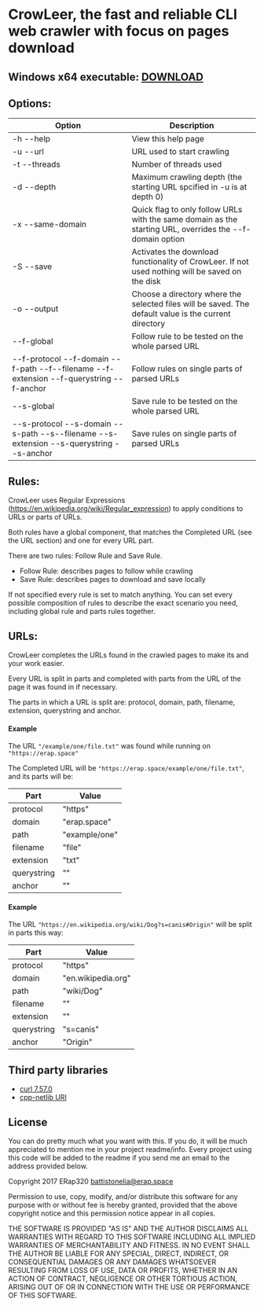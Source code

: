 # CrowLeer, the fast and reliable CLI web crawler with focus on pages download

## Windows x64 executable: [DOWNLOAD](http://erapspace.altervista.org/downloads/CrowLeer.rar)

## Options:

| Option                                                                                  | Description                                                                                              |
|-----------------------------------------------------------------------------------------|----------------------------------------------------------------------------------------------------------|
| -h --help                                                                               | View this help page                                                                                      |
| -u --url                                                                                | URL used to start crawling                                                                               |
| -t --threads                                                                            | Number of threads used                                                                                   |
| -d --depth                                                                              | Maximum crawling depth (the starting URL spcified in -u is at depth 0)                                   |
| -x --same-domain                                                                        | Quick flag to only follow URLs with the same domain as the starting URL, overrides the --f-domain option |
| -S --save                                                                               | Activates the download functionality of CrowLeer. If not used nothing will be saved on the disk          |
| -o --output                                                                             | Choose a directory where the selected files will be saved. The default value is the current directory    |
| --f-global                                                                              | Follow rule to be tested on the whole parsed URL                                                         |
| --f-protocol --f-domain --f-path --f--filename --f-extension --f-querystring --f-anchor | Follow rules on single parts of parsed URLs                                                              |
| --s-global                                                                              | Save rule to be tested on the whole parsed URL                                                           |
| --s-protocol --s-domain --s-path --s--filename --s-extension --s-querystring --s-anchor | Save rules on single parts of parsed URLs                                                                |

## Rules:

CrowLeer uses Regular Expressions (https://en.wikipedia.org/wiki/Regular_expression) to apply conditions to URLs or parts of URLs.

Both rules have a global component, that matches the Completed URL (see the URL section) and one for every URL part.

There are two rules: Follow Rule and Save Rule.

* Follow Rule: describes pages to follow while crawling
* Save Rule: describes pages to download and save locally

If not specified every rule is set to match anything. You can set every possible composition of rules to describe the exact scenario you need, including global rule and parts rules together.

## URLs:

CrowLeer completes the URLs found in the crawled pages to make its and your work easier.

Every URL is split in parts and completed with parts from the URL of the page it was found in if necessary.

The parts in which a URL is split are: protocol, domain, path, filename, extension, querystring and anchor.

#### Example

The URL ```"/example/one/file.txt"``` was found while running on ```"https://erap.space"```

The Completed URL will be ```"https://erap.space/example/one/file.txt"```, and its parts will be:

| Part        | Value         |
|-------------|---------------|
| protocol    | "https"       |
| domain      | "erap.space"  |
| path        | "example/one" |
| filename    | "file"        |
| extension   | "txt"         |
| querystring | ""            |
| anchor      | ""            |

#### Example

The URL ```"https://en.wikipedia.org/wiki/Dog?s=canis#Origin"``` will be split in parts this way:

| Part        | Value              |
|-------------|--------------------|
| protocol    | "https"            |
| domain      | "en.wikipedia.org" |
| path        | "wiki/Dog"         |
| filename    | ""                 |
| extension   | ""                 |
| querystring | "s=canis"          |
| anchor      | "Origin"           |

## Third party libraries

* [curl 7.57.0](https://curl.haxx.se/)
* [cpp-netlib URI](https://github.com/cpp-netlib/uri)

## License

You can do pretty much what you want with this. If you do, it will be much appreciated to mention me in your project readme/info. Every project using this code will be added to the readme if you send me an email to the address provided below.

Copyright 2017 ERap320 battistonelia@erap.space

Permission to use, copy, modify, and/or distribute this software for any purpose with or without fee is hereby granted, provided that the above copyright notice and this permission notice appear in all copies.

THE SOFTWARE IS PROVIDED "AS IS" AND THE AUTHOR DISCLAIMS ALL WARRANTIES WITH REGARD TO THIS SOFTWARE INCLUDING ALL IMPLIED WARRANTIES OF MERCHANTABILITY AND FITNESS. IN NO EVENT SHALL THE AUTHOR BE LIABLE FOR ANY SPECIAL, DIRECT, INDIRECT, OR CONSEQUENTIAL DAMAGES OR ANY DAMAGES WHATSOEVER RESULTING FROM LOSS OF USE, DATA OR PROFITS, WHETHER IN AN ACTION OF CONTRACT, NEGLIGENCE OR OTHER TORTIOUS ACTION, ARISING OUT OF OR IN CONNECTION WITH THE USE OR PERFORMANCE OF THIS SOFTWARE.
